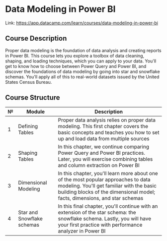 # **Data Modeling in Power BI**

Link: https://app.datacamp.com/learn/courses/data-modeling-in-power-bi

## **Course Description**

Proper data modeling is the foundation of data analysis and creating reports in Power BI. This course lets you explore a toolbox of data cleaning, shaping, and loading techniques, which you can apply to your data. You'll get to know how to choose between Power Query and Power BI, and discover the foundations of data modeling by going into star and snowflake schemas. You'll apply all of this to real-world datasets issued by the United States Census Bureau.

## **Course Structure**

| № | Module | Description |
| - | - | - |
| 1 | Defining Tables | Proper data analysis relies on proper data modeling. This first chapter covers the basic concepts and teaches you how to set up and load data from multiple sources |
| 2 | Shaping Tables | In this chapter, we continue comparing Power Query and Power BI practices. Later, you will exercise combining tables and column extraction on Power BI |
| 3 | Dimensional Modeling | In this chapter, you'll learn more about one of the most popular approaches to data modeling. You'll get familiar with the basic building blocks of the dimensional model; facts, dimensions, and star schemas |
| 4 | Star and Snowflake schemas | In this final chapter, you'll continue with an extension of the star schema: the snowflake schema. Lastly, you will have your first practice with performance analyzer in Power BI |
